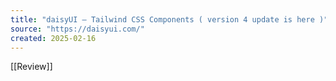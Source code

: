 ```yaml
---
title: "daisyUI — Tailwind CSS Components ( version 4 update is here )"
source: "https://daisyui.com/"
created: 2025-02-16
---
```

[[Review]]